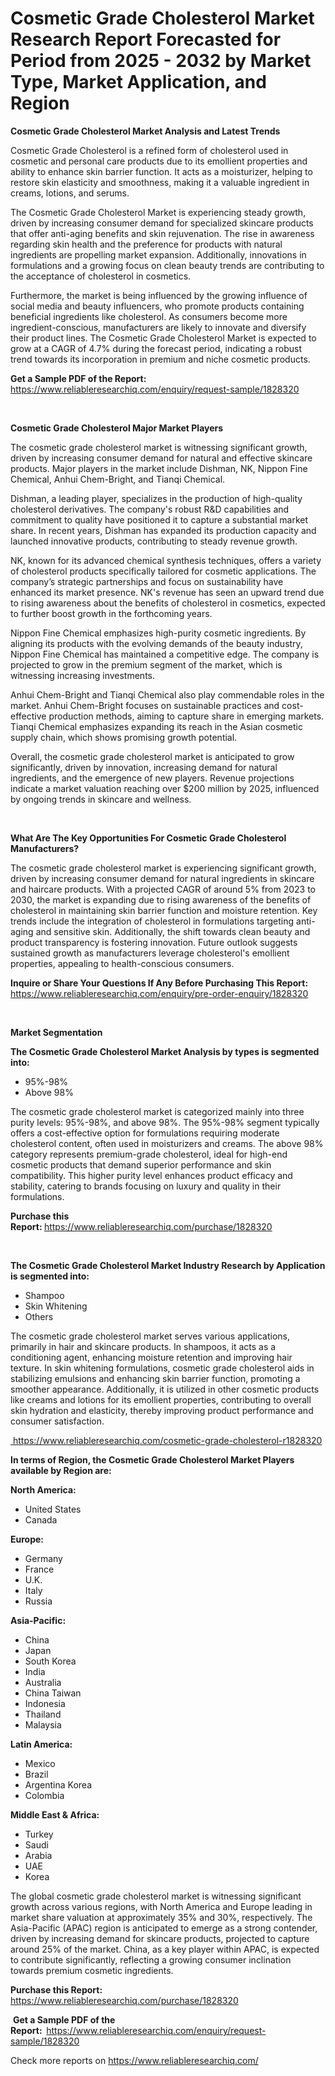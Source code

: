 <p><h1>Cosmetic Grade Cholesterol Market Research Report Forecasted for Period from 2025 -  2032 by Market Type, Market Application, and Region</h1></p><p><strong>Cosmetic Grade Cholesterol Market Analysis and Latest Trends</strong></p>
<p><p>Cosmetic Grade Cholesterol is a refined form of cholesterol used in cosmetic and personal care products due to its emollient properties and ability to enhance skin barrier function. It acts as a moisturizer, helping to restore skin elasticity and smoothness, making it a valuable ingredient in creams, lotions, and serums.</p><p>The Cosmetic Grade Cholesterol Market is experiencing steady growth, driven by increasing consumer demand for specialized skincare products that offer anti-aging benefits and skin rejuvenation. The rise in awareness regarding skin health and the preference for products with natural ingredients are propelling market expansion. Additionally, innovations in formulations and a growing focus on clean beauty trends are contributing to the acceptance of cholesterol in cosmetics.</p><p>Furthermore, the market is being influenced by the growing influence of social media and beauty influencers, who promote products containing beneficial ingredients like cholesterol. As consumers become more ingredient-conscious, manufacturers are likely to innovate and diversify their product lines. The Cosmetic Grade Cholesterol Market is expected to grow at a CAGR of 4.7% during the forecast period, indicating a robust trend towards its incorporation in premium and niche cosmetic products.</p></p>
<p><strong>Get a Sample PDF of the Report:&nbsp;</strong> <a href="https://www.reliableresearchiq.com/enquiry/request-sample/1828320?utm_campaign=3308&utm_medium=2&utm_source=Github&utm_content=ia&utm_term=03042025&utm_id=cosmetic-grade-cholesterol">https://www.reliableresearchiq.com/enquiry/request-sample/1828320</a></p>
<p>&nbsp;</p>
<p><strong>Cosmetic Grade Cholesterol Major Market Players</strong></p>
<p><p>The cosmetic grade cholesterol market is witnessing significant growth, driven by increasing consumer demand for natural and effective skincare products. Major players in the market include Dishman, NK, Nippon Fine Chemical, Anhui Chem-Bright, and Tianqi Chemical. </p><p>Dishman, a leading player, specializes in the production of high-quality cholesterol derivatives. The company's robust R&D capabilities and commitment to quality have positioned it to capture a substantial market share. In recent years, Dishman has expanded its production capacity and launched innovative products, contributing to steady revenue growth. </p><p>NK, known for its advanced chemical synthesis techniques, offers a variety of cholesterol products specifically tailored for cosmetic applications. The company’s strategic partnerships and focus on sustainability have enhanced its market presence. NK's revenue has seen an upward trend due to rising awareness about the benefits of cholesterol in cosmetics, expected to further boost growth in the forthcoming years.</p><p>Nippon Fine Chemical emphasizes high-purity cosmetic ingredients. By aligning its products with the evolving demands of the beauty industry, Nippon Fine Chemical has maintained a competitive edge. The company is projected to grow in the premium segment of the market, which is witnessing increasing investments.</p><p>Anhui Chem-Bright and Tianqi Chemical also play commendable roles in the market. Anhui Chem-Bright focuses on sustainable practices and cost-effective production methods, aiming to capture share in emerging markets. Tianqi Chemical emphasizes expanding its reach in the Asian cosmetic supply chain, which shows promising growth potential.</p><p>Overall, the cosmetic grade cholesterol market is anticipated to grow significantly, driven by innovation, increasing demand for natural ingredients, and the emergence of new players. Revenue projections indicate a market valuation reaching over $200 million by 2025, influenced by ongoing trends in skincare and wellness.</p></p>
<p>&nbsp;</p>
<p><strong>What Are The Key Opportunities For Cosmetic Grade Cholesterol Manufacturers?</strong></p>
<p><p>The cosmetic grade cholesterol market is experiencing significant growth, driven by increasing consumer demand for natural ingredients in skincare and haircare products. With a projected CAGR of around 5% from 2023 to 2030, the market is expanding due to rising awareness of the benefits of cholesterol in maintaining skin barrier function and moisture retention. Key trends include the integration of cholesterol in formulations targeting anti-aging and sensitive skin. Additionally, the shift towards clean beauty and product transparency is fostering innovation. Future outlook suggests sustained growth as manufacturers leverage cholesterol's emollient properties, appealing to health-conscious consumers.</p></p>
<p><strong>Inquire or Share Your Questions If Any Before Purchasing This Report:</strong> <a href="https://www.reliableresearchiq.com/enquiry/pre-order-enquiry/1828320?utm_campaign=3308&utm_medium=2&utm_source=Github&utm_content=ia&utm_term=03042025&utm_id=cosmetic-grade-cholesterol">https://www.reliableresearchiq.com/enquiry/pre-order-enquiry/1828320</a></p>
<p>&nbsp;</p>
<p><strong>Market Segmentation</strong></p>
<p><strong>The Cosmetic Grade Cholesterol Market Analysis by types is segmented into:</strong></p>
<p><ul><li>95%-98%</li><li>Above 98%</li></ul></p>
<p><p>The cosmetic grade cholesterol market is categorized mainly into three purity levels: 95%-98%, and above 98%. The 95%-98% segment typically offers a cost-effective option for formulations requiring moderate cholesterol content, often used in moisturizers and creams. The above 98% category represents premium-grade cholesterol, ideal for high-end cosmetic products that demand superior performance and skin compatibility. This higher purity level enhances product efficacy and stability, catering to brands focusing on luxury and quality in their formulations.</p></p>
<p><strong>Purchase this Report:&nbsp;</strong><a href="https://www.reliableresearchiq.com/purchase/1828320?utm_campaign=3308&utm_medium=2&utm_source=Github&utm_content=ia&utm_term=03042025&utm_id=cosmetic-grade-cholesterol">https://www.reliableresearchiq.com/purchase/1828320</a></p>
<p>&nbsp;</p>
<p><strong>The Cosmetic Grade Cholesterol Market Industry Research by Application is segmented into:</strong></p>
<p><ul><li>Shampoo</li><li>Skin Whitening</li><li>Others</li></ul></p>
<p><p>The cosmetic grade cholesterol market serves various applications, primarily in hair and skincare products. In shampoos, it acts as a conditioning agent, enhancing moisture retention and improving hair texture. In skin whitening formulations, cosmetic grade cholesterol aids in stabilizing emulsions and enhancing skin barrier function, promoting a smoother appearance. Additionally, it is utilized in other cosmetic products like creams and lotions for its emollient properties, contributing to overall skin hydration and elasticity, thereby improving product performance and consumer satisfaction.</p></p>
<p><a href="https://www.reliableresearchiq.com/cosmetic-grade-cholesterol-r1828320?utm_campaign=3308&utm_medium=2&utm_source=Github&utm_content=ia&utm_term=03042025&utm_id=cosmetic-grade-cholesterol">&nbsp;https://www.reliableresearchiq.com/cosmetic-grade-cholesterol-r1828320</a></p>
<p><strong>In terms of Region, the Cosmetic Grade Cholesterol Market Players available by Region are:</strong></p>
<p>
    <p> <strong> North America: </strong>
        <ul>
            <li>United States</li>
            <li>Canada</li>
        </ul>
        </p> 
    <p> <strong> Europe: </strong>
        <ul>
            <li>Germany</li>
            <li>France</li>
            <li>U.K.</li>
            <li>Italy</li>
            <li>Russia</li>
        </ul>
        </p> 
    <p> <strong> Asia-Pacific: </strong>
        <ul>
            <li>China</li>
            <li>Japan</li>
            <li>South Korea</li>
            <li>India</li>
            <li>Australia</li>
            <li>China Taiwan</li>
            <li>Indonesia</li>
            <li>Thailand</li>
            <li>Malaysia</li>
        </ul>
        </p> 
    <p> <strong> Latin America: </strong>
        <ul>
            <li>Mexico</li>
            <li>Brazil</li>
            <li>Argentina Korea</li>
            <li>Colombia</li>
        </ul>
        </p> 
    <p> <strong> Middle East & Africa: </strong>
        <ul>
            <li>Turkey</li>
            <li>Saudi</li>
            <li>Arabia</li>
            <li>UAE</li>
            <li>Korea</li>
        </ul>
    </p>
    </p>
<p><p>The global cosmetic grade cholesterol market is witnessing significant growth across various regions, with North America and Europe leading in market share valuation at approximately 35% and 30%, respectively. The Asia-Pacific (APAC) region is anticipated to emerge as a strong contender, driven by increasing demand for skincare products, projected to capture around 25% of the market. China, as a key player within APAC, is expected to contribute significantly, reflecting a growing consumer inclination towards premium cosmetic ingredients.</p></p>
<p><strong>Purchase this Report: </strong><a href="https://www.reliableresearchiq.com/purchase/1828320?utm_campaign=3308&utm_medium=2&utm_source=Github&utm_content=ia&utm_term=03042025&utm_id=cosmetic-grade-cholesterol">https://www.reliableresearchiq.com/purchase/1828320</a></p>
<p>&nbsp;<strong>Get a Sample PDF of the Report:&nbsp;&nbsp;</strong><a href="https://www.reliableresearchiq.com/enquiry/request-sample/1828320?utm_campaign=3308&utm_medium=2&utm_source=Github&utm_content=ia&utm_term=03042025&utm_id=cosmetic-grade-cholesterol">https://www.reliableresearchiq.com/enquiry/request-sample/1828320</a></p>
<p><strong></strong></p>
<p>Check more reports on <a href="https://www.reliableresearchiq.com/?utm_campaign=3308&utm_medium=2&utm_source=Github&utm_content=ia&utm_term=03042025&utm_id=cosmetic-grade-cholesterol">https://www.reliableresearchiq.com/</a></p>